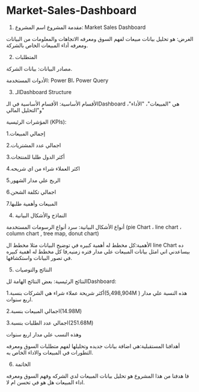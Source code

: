 # Market-Sales-Dashboard
1. مقدمة المشروع
اسم المشروع: Market Sales Dashboard

الغرض: هو تحليل بيانات مبيعات لفهم السوق ومعرفه الاتجاهات والمعلومات من البيانات ومعرفه أداء المبيعات الخاص بالشركة.

2. المتطلبات

مصادر البيانات: بيانات الشركة.

الأدوات المستخدمة: Power BI، Power Query

3. الـDashboard Structure

الأقسام الأساسية: الأقسام الأساسية في الـDashboard هي "المبيعات"، "الأداء"، و"التحليل المالي"

المؤشرات الرئيسية (KPIs):

1.إجمالي المبيعات

2.اجمالي عدد المشتريات

3.أكثر الدول طلبا للمنتجات

4.اكثر العملاء شراء من اي شريحه

5.الربح علي مدار الشهور

6.اجمالي تكلفة الشحن

7.المبيعات وأهمية طلبها

4. النماذج والأشكال البيانية

أنواع الأشكال البيانية: سرد أنواع الرسومات المستخدمة (pie Chart ، line chart ، column chart , tree map, donut chart)

الأهمية:كل مخطط له أهمية كبيره في توضيح البيانات مثلا مخطط ال line Chart ده بيساعدني اني امثل بيانات المبيعات علي مدار فتره زمنيه,فا كل مخطط له اهمية كبيره في تصور البيانات واستكشافها.

5. النتائج والتوصيات

النتائج الرئيسية: بعض النتائج الهامة للDashboard:

1.أكثر شريحة عملاء شراء هي الشركات بنسبة(5,498,904M ) هذه النسبة علي مدار اربع سنوات.

2.اجمالي المبيعات بنسبة(14.98M)

3.اجمالي عدد الطلبات بنسبة(251.68M)

وهذه النسب علي مدار اربع سنوات

أهدافنا المستقبلية:هي اضافة بيانات جديده وتحليلها لفهم متطلبات السوق ومعرفه التطورات في المبيعات والاداء الخاص به.

6. الخاتمة

فا هدفنا من هذا المشروع هو تحليل بيانات المبيعات لدي الشركه وفهم السوق ومعرفه اداء المبيعات هل هو في تحسن ام لا.

